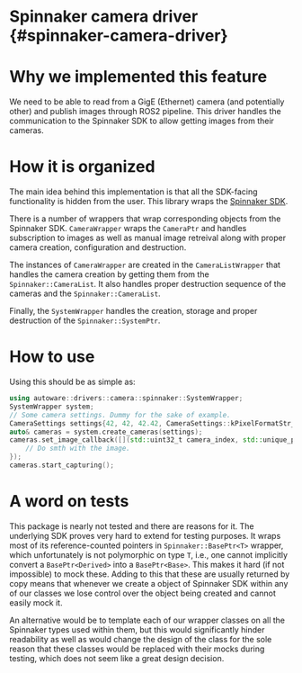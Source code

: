 Spinnaker camera driver {#spinnaker-camera-driver}
=======================

# Why we implemented this feature

We need to be able to read from a GigE (Ethernet) camera (and potentially other) and publish images through ROS2 pipeline. This driver handles the communication to the Spinnaker SDK to allow getting images from their cameras.

# How it is organized

The main idea behind this implementation is that all the SDK-facing functionality is hidden from the user. This library wraps the [Spinnaker SDK](https://www.flir.com/products/spinnaker-sdk/).

There is a number of wrappers that wrap corresponding objects from the Spinnaker SDK. `CameraWrapper` wraps the `CameraPtr` and handles subscription to images as well as manual image retreival along with proper camera creation, configuration and destruction.

The instances of `CameraWrapper` are created in the `CameraListWrapper` that handles the camera creation by getting them from the `Spinnaker::CameraList`. It also handles proper destruction sequence of the cameras and the `Spinnaker::CameraList`.

Finally, the `SystemWrapper` handles the creation, storage and proper destruction of the `Spinnaker::SystemPtr`.

# How to use
Using this should be as simple as:
```c++
using autoware::drivers::camera::spinnaker::SystemWrapper;
SystemWrapper system;
// Some camera settings. Dummy for the sake of example.
CameraSettings settings{42, 42, 42.42, CameraSettings::kPixelFormatStr_RGB8};
auto& cameras = system.create_cameras(settings);
cameras.set_image_callback([](std::uint32_t camera_index, std::unique_ptr<sensor_msgs::msg::Image> msg) {
    // Do smth with the image.
});
cameras.start_capturing();
```

# A word on tests
This package is nearly not tested and there are reasons for it. The underlying SDK proves very hard to extend for testing purposes. It wraps most of its reference-counted pointers in `Spinnaker::BasePtr<T>` wrapper, which unfortunately is not polymorphic on type `T`, i.e., one cannot implicitly convert a `BasePtr<Derived>` into a `BasePtr<Base>`. This makes it hard (if not impossible) to mock these. Adding to this that these are usually returned by copy means that whenever we create a object of Spinnaker SDK within any of our classes we lose control over the object being created and cannot easily mock it. 

An alternative would be to template each of our wrapper classes on all the Spinnaker types used within them, but this would significantly hinder readability as well as would change the design of the class for the sole reason that these classes would be replaced with their mocks during testing, which does not seem like a great design decision. 

